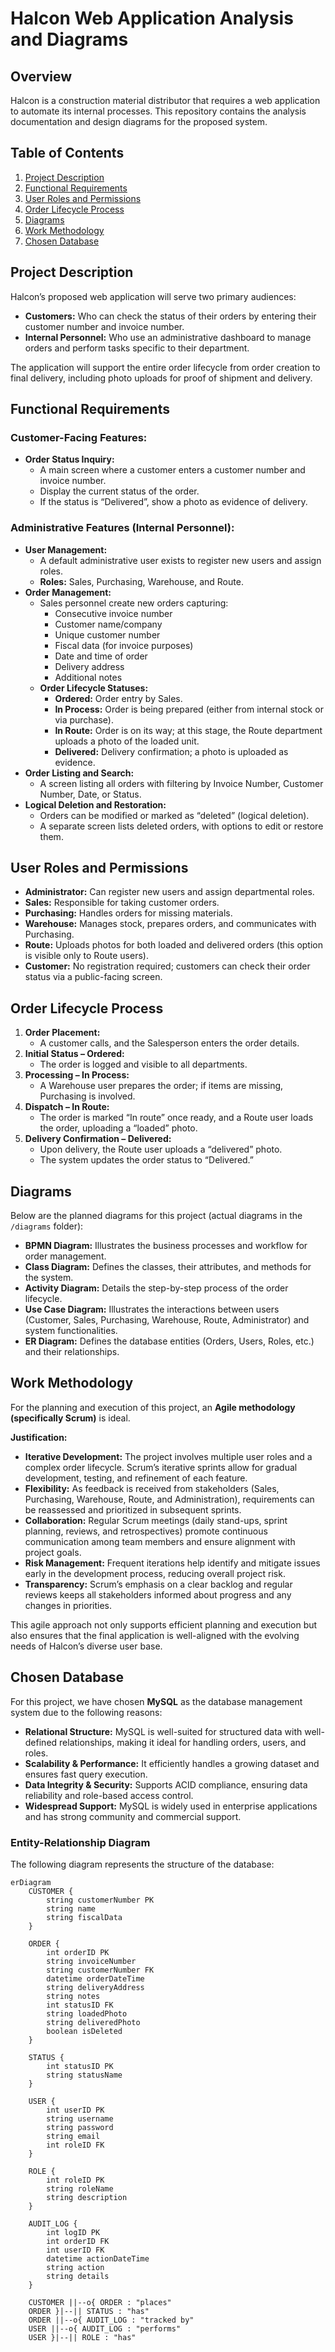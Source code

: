 # Halcon Web Application Analysis and Diagrams

## Overview
Halcon is a construction material distributor that requires a web application to automate its internal processes. This repository contains the analysis documentation and design diagrams for the proposed system.

## Table of Contents
1. [Project Description](#project-description)
2. [Functional Requirements](#functional-requirements)
3. [User Roles and Permissions](#user-roles-and-permissions)
4. [Order Lifecycle Process](#order-lifecycle-process)
5. [Diagrams](#diagrams)
6. [Work Methodology](#work-methodology)
7. [Chosen Database](#chosen-database)

## Project Description
Halcon’s proposed web application will serve two primary audiences:
- **Customers:** Who can check the status of their orders by entering their customer number and invoice number.
- **Internal Personnel:** Who use an administrative dashboard to manage orders and perform tasks specific to their department.

The application will support the entire order lifecycle from order creation to final delivery, including photo uploads for proof of shipment and delivery.

## Functional Requirements
### Customer-Facing Features:
- **Order Status Inquiry:** 
  - A main screen where a customer enters a customer number and invoice number.
  - Display the current status of the order.
  - If the status is “Delivered”, show a photo as evidence of delivery.

### Administrative Features (Internal Personnel):
- **User Management:**
  - A default administrative user exists to register new users and assign roles.
  - **Roles:** Sales, Purchasing, Warehouse, and Route.
- **Order Management:**
  - Sales personnel create new orders capturing:
    - Consecutive invoice number
    - Customer name/company
    - Unique customer number
    - Fiscal data (for invoice purposes)
    - Date and time of order
    - Delivery address
    - Additional notes
  - **Order Lifecycle Statuses:**
    - **Ordered:** Order entry by Sales.
    - **In Process:** Order is being prepared (either from internal stock or via purchase).
    - **In Route:** Order is on its way; at this stage, the Route department uploads a photo of the loaded unit.
    - **Delivered:** Delivery confirmation; a photo is uploaded as evidence.
- **Order Listing and Search:**
  - A screen listing all orders with filtering by Invoice Number, Customer Number, Date, or Status.
- **Logical Deletion and Restoration:**
  - Orders can be modified or marked as “deleted” (logical deletion).
  - A separate screen lists deleted orders, with options to edit or restore them.

## User Roles and Permissions
- **Administrator:** Can register new users and assign departmental roles.
- **Sales:** Responsible for taking customer orders.
- **Purchasing:** Handles orders for missing materials.
- **Warehouse:** Manages stock, prepares orders, and communicates with Purchasing.
- **Route:** Uploads photos for both loaded and delivered orders (this option is visible only to Route users).
- **Customer:** No registration required; customers can check their order status via a public-facing screen.

## Order Lifecycle Process
1. **Order Placement:**
   - A customer calls, and the Salesperson enters the order details.
2. **Initial Status – Ordered:**
   - The order is logged and visible to all departments.
3. **Processing – In Process:**
   - A Warehouse user prepares the order; if items are missing, Purchasing is involved.
4. **Dispatch – In Route:**
   - The order is marked “In route” once ready, and a Route user loads the order, uploading a “loaded” photo.
5. **Delivery Confirmation – Delivered:**
   - Upon delivery, the Route user uploads a “delivered” photo.
   - The system updates the order status to “Delivered.”

## Diagrams
Below are the planned diagrams for this project (actual diagrams in the `/diagrams` folder):

- **BPMN Diagram:** Illustrates the business processes and workflow for order management.
- **Class Diagram:** Defines the classes, their attributes, and methods for the system.
- **Activity Diagram:** Details the step-by-step process of the order lifecycle.
- **Use Case Diagram:** Illustrates the interactions between users (Customer, Sales, Purchasing, Warehouse, Route, Administrator) and system functionalities.
- **ER Diagram:** Defines the database entities (Orders, Users, Roles, etc.) and their relationships.

## Work Methodology

For the planning and execution of this project, an **Agile methodology (specifically Scrum)** is ideal. 

**Justification:**

- **Iterative Development:** The project involves multiple user roles and a complex order lifecycle. Scrum’s iterative sprints allow for gradual development, testing, and refinement of each feature.
- **Flexibility:** As feedback is received from stakeholders (Sales, Purchasing, Warehouse, Route, and Administration), requirements can be reassessed and prioritized in subsequent sprints.
- **Collaboration:** Regular Scrum meetings (daily stand-ups, sprint planning, reviews, and retrospectives) promote continuous communication among team members and ensure alignment with project goals.
- **Risk Management:** Frequent iterations help identify and mitigate issues early in the development process, reducing overall project risk.
- **Transparency:** Scrum’s emphasis on a clear backlog and regular reviews keeps all stakeholders informed about progress and any changes in priorities.

This agile approach not only supports efficient planning and execution but also ensures that the final application is well-aligned with the evolving needs of Halcon’s diverse user base.

## Chosen Database

For this project, we have chosen **MySQL** as the database management system due to the following reasons:

- **Relational Structure:** MySQL is well-suited for structured data with well-defined relationships, making it ideal for handling orders, users, and roles.
- **Scalability & Performance:** It efficiently handles a growing dataset and ensures fast query execution.
- **Data Integrity & Security:** Supports ACID compliance, ensuring data reliability and role-based access control.
- **Widespread Support:** MySQL is widely used in enterprise applications and has strong community and commercial support.

### **Entity-Relationship Diagram**
The following diagram represents the structure of the database:

```mermaid
erDiagram
    CUSTOMER {
        string customerNumber PK
        string name
        string fiscalData
    }
    
    ORDER {
        int orderID PK
        string invoiceNumber
        string customerNumber FK
        datetime orderDateTime
        string deliveryAddress
        string notes
        int statusID FK
        string loadedPhoto
        string deliveredPhoto
        boolean isDeleted
    }

    STATUS {
        int statusID PK
        string statusName
    }

    USER {
        int userID PK
        string username
        string password
        string email
        int roleID FK
    }

    ROLE {
        int roleID PK
        string roleName
        string description
    }

    AUDIT_LOG {
        int logID PK
        int orderID FK
        int userID FK
        datetime actionDateTime
        string action
        string details
    }

    CUSTOMER ||--o{ ORDER : "places"
    ORDER }|--|| STATUS : "has"
    ORDER ||--o{ AUDIT_LOG : "tracked by"
    USER ||--o{ AUDIT_LOG : "performs"
    USER }|--|| ROLE : "has"
```
